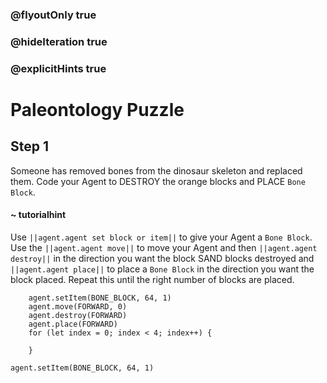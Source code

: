 ### @flyoutOnly true
### @hideIteration true
### @explicitHints true

# Paleontology Puzzle

## Step 1
Someone has removed bones from the dinosaur skeleton and replaced them. Code your Agent to DESTROY the orange blocks and PLACE `Bone Block`.
#### ~ tutorialhint 
Use ``||agent.agent set block or item||`` to give your Agent a `Bone Block`. Use the ``||agent.agent move||`` to move your Agent and then ``||agent.agent destroy||`` in the direction you want the block SAND blocks destroyed and ``||agent.agent place||`` to place a `Bone Block` in the direction you want the block placed. Repeat this until the right number of blocks are placed.

```ghost
    agent.setItem(BONE_BLOCK, 64, 1)
    agent.move(FORWARD, 0)
    agent.destroy(FORWARD)
    agent.place(FORWARD)
    for (let index = 0; index < 4; index++) {
    	
    }
```
```template
agent.setItem(BONE_BLOCK, 64, 1)
```
```package
```
